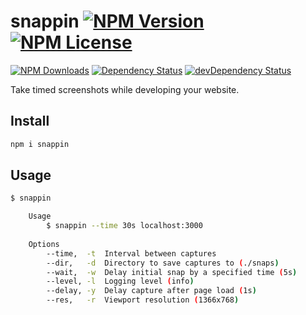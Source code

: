 snappin [![NPM Version](https://img.shields.io/npm/v/snappin.svg)](https://www.npmjs.com/package/snappin) [![NPM License](https://img.shields.io/npm/l/snappin.svg)](https://www.npmjs.com/package/snappin)
=======
[![NPM Downloads](https://img.shields.io/npm/dm/snappin.svg)](https://www.npmjs.com/package/snappin)
[![Dependency Status](https://img.shields.io/david/tivac/snappin.svg)](https://david-dm.org/tivac/snappin)
[![devDependency Status](https://img.shields.io/david/dev/tivac/snappin.svg)](https://david-dm.org/tivac/snappin#info=devDependencies)

Take timed screenshots while developing your website.

## Install

```bash
npm i snappin
```

## Usage

```bash
$ snappin

    Usage
        $ snappin --time 30s localhost:3000
        
    Options
        --time,  -t  Interval between captures
        --dir,   -d  Directory to save captures to (./snaps)
        --wait,  -w  Delay initial snap by a specified time (5s)
        --level, -l  Logging level (info)
        --delay, -y  Delay capture after page load (1s)
        --res,   -r  Viewport resolution (1366x768)
```
